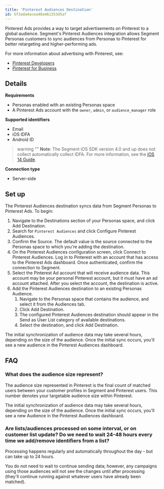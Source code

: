 ```yaml
---
title: 'Pinterest Audiences Destination'
id: 5f3ada4acea48a461353d5af
---
```

Pinterest Ads provides a way to target advertisements on Pinterest to a global audience. Segment's Pinterest Audiences integration allows Segment Personas customers to sync audiences from Personas to Pinterest for better retargeting and higher-performing ads.

For more information about advertising with Pinterest, see:
- [Pinterest Developers](https://developers.pinterest.com/docs/widgets/getting-started/?)
- [Pinterest for Business](https://business.pinterest.com/)

## Details

**Requirements**
- Personas enabled with an existing Personas space
- A Pinterest Ads account with the `owner`, `admin`, or `audience_manager` role

**Supported identifiers**
- Email
- iOS IDFA
- Android ID

> warning ""
> **Note**: The Segment iOS SDK version 4.0 and up does not collect automatically collect IDFA. For more information, see the [iOS 14 Guide](/docs/connections/sources/catalog/libraries/mobile/ios/ios14-guide/).

**Connection type**
- Server-side

## Set up

The Pinterest Audiences destination syncs data from Segment Personas to Pinterest Ads. To begin:

1. Navigate to the Destinations section of your Personas space, and click Add Destination.
2. Search for `Pinterest Audiences` and click Configure Pinterest Audiences.
3. Confirm the Source. The default value is the source connected to the Personas space to which you're adding the destination.
4. On the Pinterest Audiences configuration screen, click Connect to Pinterest Audiences. Log in to Pinterest with an account that has access to the Pinterest Ads dashboard. Once authenticated, confirm the connection to Segment.
5. Select the Pinterest Ad account that will receive audience data. This account may be your personal Pinterest account, but it must have an ad account attached. After you select the account, the destination is active.
6. Add the Pinterest Audiences destination to an existing Personas Audience.
    1. Navigate to the Personas space that contains the audience, and select it from the Audiences tab.
    2. Click Add Destination.
    3. The configured Pinterest Audiences destination should appear in the Send as User List category of available destinations.
    4. Select the destination, and click Add Destination.

The initial synchronization of audience data may take several hours, depending on the size of the audience. Once the initial sync occurs, you'll see a new audience in the Pinterest Audiences dashboard.

## FAQ

### What does the audience size represent?
The audience size represented in Pinterest is the final count of matched users between your customer profiles in Segment and Pinterest users. This number denotes your targetable audience size within Pinterest.

The initial synchronization of audience data may take several hours, depending on the size of the audience. Once the initial sync occurs, you'll see a new Audience in the Pinterest Audiences dashboard.

### Are lists/audiences processed on some interval, or on customer list update? Do we need to wait 24-48 hours every time we add/remove identifiers from a list?
Processing happens regularly and automatically throughout the day - but can take up to 24 hours.

You do not need to wait to continue sending data; however, any campaigns using those audiences will not see the changes until after processing (they'll continue running against whatever users have already been matched).
